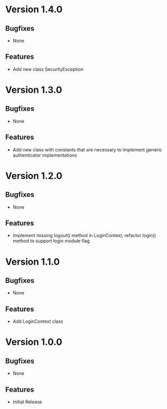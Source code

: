 # Version 1.4.0

## Bugfixes

* None

## Features

* Add new class SecurityException

# Version 1.3.0

## Bugfixes

* None

## Features

* Add new class with constants that are necessary to implement generic authenticator implementations

# Version 1.2.0

## Bugfixes

* None

## Features

* Implement missing logout() method in LoginContext, refactor login() method to support login module flag

# Version 1.1.0

## Bugfixes

* None

## Features

* Add LoginContext class

# Version 1.0.0

## Bugfixes

* None

## Features

* Initial Release